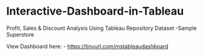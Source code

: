 # Interactive-Dashboard-in-Tableau
Profit, Sales &amp; Discount Analysis Using Tableau Repository Dataset -Sample Superstore

View Dashboard here: -
https://tinyurl.com/mstableaudashboard
